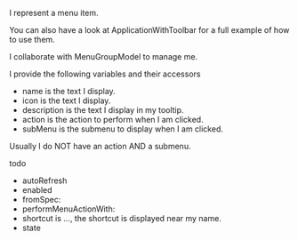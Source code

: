 I represent a menu item.You can also have a look at ApplicationWithToolbar for a full example of how to use them.I collaborate with MenuGroupModel to manage me.I provide the following variables and their accessors- name is the text I display.- icon is the text I display.- description is the text I display in my tooltip.- action is the action to perform when I am clicked.- subMenu is the submenu to display when I am clicked.Usually I do NOT have an action AND a submenu.todo- autoRefresh- enabled- fromSpec:- performMenuActionWith:- shortcut is ..., the shortcut is displayed near my name.- state